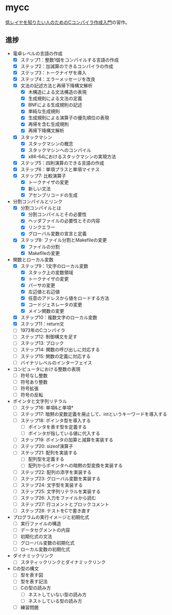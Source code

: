 # mycc

[低レイヤを知りたい人のためのCコンパイラ作成入門](https://www.sigbus.info/compilerbook)の習作。

## 進捗
- 電卓レベルの言語の作成
  - [x] ステップ1：整数1個をコンパイルする言語の作成
  - [x] ステップ2：加減算のできるコンパイラの作成
  - [x] ステップ3：トークナイザを導入
  - [x] ステップ4：エラーメッセージを改良
  - [x] 文法の記述方法と再帰下降構文解析
    - [x] 木構造による文法構造の表現
    - [x] 生成規則による文法の定義
    - [x] BNFによる生成規則の記述
    - [x] 単純な生成規則
    - [x] 生成規則による演算子の優先順位の表現
    - [x] 再帰を含む生成規則
    - [x] 再帰下降構文解析
  - [x] スタックマシン
    - [x] スタックマシンの概念
    - [x] スタックマシンへのコンパイル
    - [x] x86-64におけるスタックマシンの実現方法
  - [x] ステップ5：四則演算のできる言語の作成
  - [x] ステップ6：単項プラスと単項マイナス
  - [x] ステップ7: 比較演算子
    - [x] トークナイザの変更
    - [x] 新しい文法
    - [x] アセンブリコードの生成
- 分割コンパイルとリンク
  - [x] 分割コンパイルとは
    - [x] 分割コンパイルとその必要性
    - [x] ヘッダファイルの必要性とその内容
    - [x] リンクエラー
    - [x] グローバル変数の宣言と定義
  - [x] ステップ8: ファイル分割とMakefileの変更
    - [x] ファイルの分割
    - [x] Makefileの変更

- 関数とローカル変数
   - [x] ステップ9：1文字のローカル変数
     - [x] スタック上の変数領域
     - [x] トークナイザの変更
     - [x] パーサの変更
     - [x] 左辺値と右辺値
     - [x] 任意のアドレスから値をロードする方法
     - [x] コードジェネレータの変更
     - [x] メイン関数の変更
   - [x] ステップ10：複数文字のローカル変数
   - [x] ステップ11：return文
   - [ ] 1973年のCコンパイラ
   - [ ] ステップ12: 制御構文を足す
   - [ ] ステップ13: ブロック
   - [ ] ステップ14: 関数の呼び出しに対応する
   - [ ] ステップ15: 関数の定義に対応する
   - [ ] バイナリレベルのインターフェイス
- コンピュータにおける整数の表現
   - [ ] 符号なし整数
   - [ ] 符号あり整数
   - [ ] 符号拡張
   - [ ] 符号の反転
- ポインタと文字列リテラル
   - [ ] ステップ16: 単項&と単項*
   - [ ] ステップ17: 暗黙の変数定義を廃止して、intというキーワードを導入する
   - [ ] ステップ18: ポインタ型を導入する
     - [ ] ポインタを表す型を定義する
     - [ ] ポインタが指している値に代入する
   - [ ] ステップ19: ポインタの加算と減算を実装する
   - [ ] ステップ20: sizeof演算子
   - [ ] ステップ21: 配列を実装する
     - [ ] 配列型を定義する
     - [ ] 配列からポインタへの暗黙の型変換を実装する
   - [ ] ステップ22: 配列の添字を実装する
   - [ ] ステップ23: グローバル変数を実装する
   - [ ] ステップ24: 文字型を実装する
   - [ ] ステップ25: 文字列リテラルを実装する
   - [ ] ステップ26: 入力をファイルから読む
   - [ ] ステップ27: 行コメントとブロックコメント
   - [ ] ステップ28: テストをCで書き直す
- プログラムの実行イメージと初期化式
   - [ ] 実行ファイルの構造
   - [ ] データセグメントの内容
   - [ ] 初期化式の文法
   - [ ] グローバル変数の初期化式
   - [ ] ローカル変数の初期化式
- ダイナミックリンク
   - [ ] スタティックリンクとダイナミックリンク
- Cの型の構文
   - [ ] 型を表す図
   - [ ] 型を表す記法
   - [ ] Cの型の読み方
     - [ ] ネストしていない型の読み方
     - [ ] ネストしている型の読み方
   - [ ] 練習問題
